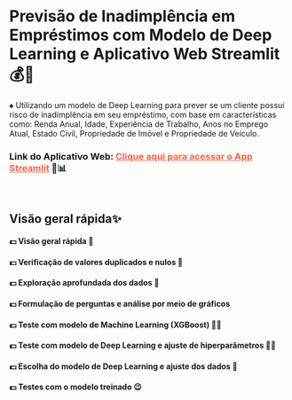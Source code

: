 # Previsão de Inadimplência em Empréstimos com Modelo de Deep Learning e Aplicativo Web Streamlit  💰🚀

♠ Utilizando um modelo de Deep Learning para prever se um cliente possui risco de inadimplência em seu empréstimo, com base em características como: Renda Anual, Idade, Experiência de Trabalho, Anos no Emprego Atual, Estado Civil, Propriedade de Imóvel e Propriedade de Veículo.

### Link do Aplicativo Web: <a href="https://loan-risk-predictor-kdmg8embdgkn2t5axgmnet.streamlit.app/" style="color: tomato">Clique aqui para acessar o App Streamlit</a> 🥰📊

<br>

## Visão geral rápida✨
#### 💵 Visão geral rápida 🤩
#### 💵 Verificação de valores duplicados e nulos 🧹
#### 💵 Exploração aprofundada dos dados 🧐
#### 💵 Formulação de perguntas e análise por meio de gráficos
#### 💵 Teste com modelo de Machine Learning (XGBoost)  👨‍💻
#### 💵 Teste com modelo de Deep Learning e ajuste de hiperparâmetros 👨‍💻
#### 💵 Escolha do modelo de Deep Learning e ajuste dos dados 🚀
#### 💵 Testes com o modelo treinado 😉

<br>